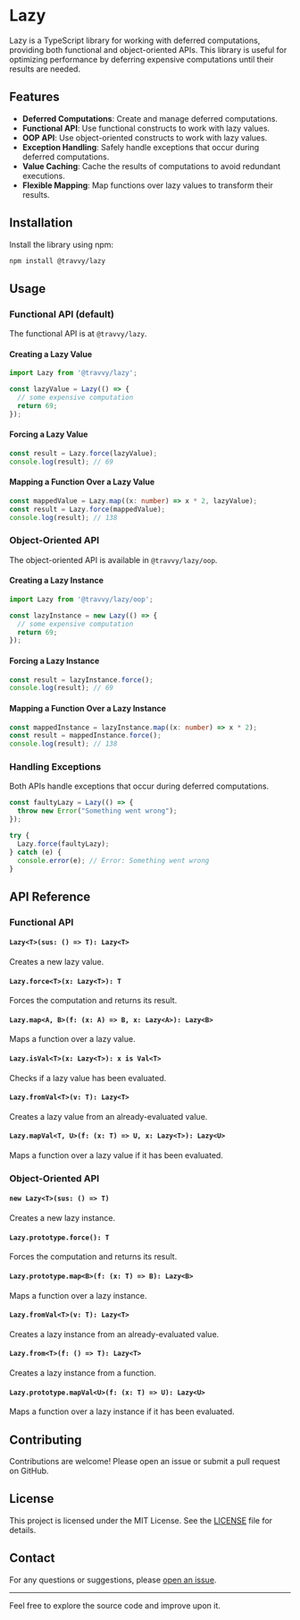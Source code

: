 # Lazy

Lazy is a TypeScript library for working with deferred computations, providing both functional and object-oriented APIs. This library is useful for optimizing performance by deferring expensive computations until their results are needed.

## Features

- **Deferred Computations**: Create and manage deferred computations.
- **Functional API**: Use functional constructs to work with lazy values.
- **OOP API**: Use object-oriented constructs to work with lazy values.
- **Exception Handling**: Safely handle exceptions that occur during deferred computations.
- **Value Caching**: Cache the results of computations to avoid redundant executions.
- **Flexible Mapping**: Map functions over lazy values to transform their results.

## Installation

Install the library using npm:

```bash
npm install @travvy/lazy
```

## Usage

### Functional API (default)

The functional API is at `@travvy/lazy`.

#### Creating a Lazy Value

```typescript
import Lazy from '@travvy/lazy';

const lazyValue = Lazy(() => {
  // some expensive computation
  return 69;
});
```

#### Forcing a Lazy Value

```typescript
const result = Lazy.force(lazyValue);
console.log(result); // 69
```

#### Mapping a Function Over a Lazy Value

```typescript
const mappedValue = Lazy.map((x: number) => x * 2, lazyValue);
const result = Lazy.force(mappedValue);
console.log(result); // 138
```

### Object-Oriented API

The object-oriented API is available in `@travvy/lazy/oop`.

#### Creating a Lazy Instance

```typescript
import Lazy from '@travvy/lazy/oop';

const lazyInstance = new Lazy(() => {
  // some expensive computation
  return 69;
});
```

#### Forcing a Lazy Instance

```typescript
const result = lazyInstance.force();
console.log(result); // 69
```

#### Mapping a Function Over a Lazy Instance

```typescript
const mappedInstance = lazyInstance.map((x: number) => x * 2);
const result = mappedInstance.force();
console.log(result); // 138
```

### Handling Exceptions

Both APIs handle exceptions that occur during deferred computations.

```typescript
const faultyLazy = Lazy(() => {
  throw new Error("Something went wrong");
});

try {
  Lazy.force(faultyLazy);
} catch (e) {
  console.error(e); // Error: Something went wrong
}
```

## API Reference

### Functional API

#### `Lazy<T>(sus: () => T): Lazy<T>`

Creates a new lazy value.

#### `Lazy.force<T>(x: Lazy<T>): T`

Forces the computation and returns its result.

#### `Lazy.map<A, B>(f: (x: A) => B, x: Lazy<A>): Lazy<B>`

Maps a function over a lazy value.

#### `Lazy.isVal<T>(x: Lazy<T>): x is Val<T>`

Checks if a lazy value has been evaluated.

#### `Lazy.fromVal<T>(v: T): Lazy<T>`

Creates a lazy value from an already-evaluated value.

#### `Lazy.mapVal<T, U>(f: (x: T) => U, x: Lazy<T>): Lazy<U>`

Maps a function over a lazy value if it has been evaluated.

### Object-Oriented API

#### `new Lazy<T>(sus: () => T)`

Creates a new lazy instance.

#### `Lazy.prototype.force(): T`

Forces the computation and returns its result.

#### `Lazy.prototype.map<B>(f: (x: T) => B): Lazy<B>`

Maps a function over a lazy instance.

#### `Lazy.fromVal<T>(v: T): Lazy<T>`

Creates a lazy instance from an already-evaluated value.

#### `Lazy.from<T>(f: () => T): Lazy<T>`

Creates a lazy instance from a function.

#### `Lazy.prototype.mapVal<U>(f: (x: T) => U): Lazy<U>`

Maps a function over a lazy instance if it has been evaluated.

## Contributing

Contributions are welcome! Please open an issue or submit a pull request on GitHub.

## License

This project is licensed under the MIT License. See the [LICENSE](LICENSE) file for details.

## Contact

For any questions or suggestions, please [open an issue](https://github.com/trvswgnr/lazy/issues).

---

Feel free to explore the source code and improve upon it.
